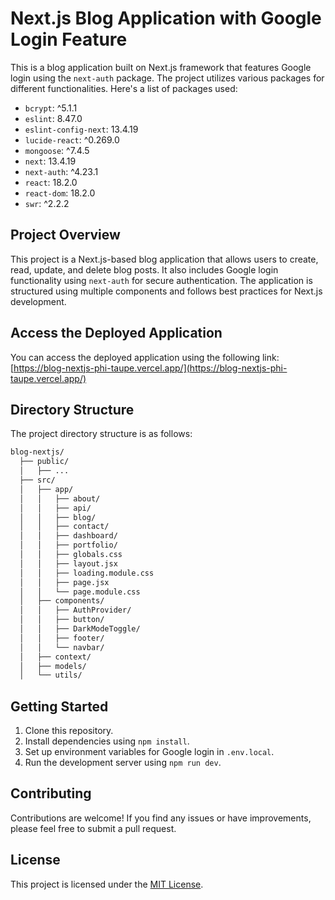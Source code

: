 # Next.js Blog Application with Google Login Feature

This is a blog application built on Next.js framework that features Google login using the `next-auth` package. The project utilizes various packages for different functionalities. Here's a list of packages used:

- `bcrypt`: ^5.1.1
- `eslint`: 8.47.0
- `eslint-config-next`: 13.4.19
- `lucide-react`: ^0.269.0
- `mongoose`: ^7.4.5
- `next`: 13.4.19
- `next-auth`: ^4.23.1
- `react`: 18.2.0
- `react-dom`: 18.2.0
- `swr`: ^2.2.2

## Project Overview

This project is a Next.js-based blog application that allows users to create, read, update, and delete blog posts. It also includes Google login functionality using `next-auth` for secure authentication. The application is structured using multiple components and follows best practices for Next.js development.

## Access the Deployed Application

You can access the deployed application using the following link: [https://blog-nextjs-phi-taupe.vercel.app/](https://blog-nextjs-phi-taupe.vercel.app/)

## Directory Structure

The project directory structure is as follows:

```bash
blog-nextjs/
  ├── public/
  │   ├── ...
  ├── src/
  │   ├── app/
  │   │   ├── about/
  │   │   ├── api/
  │   │   ├── blog/
  │   │   ├── contact/
  │   │   ├── dashboard/
  │   │   ├── portfolio/
  │   │   ├── globals.css
  │   │   ├── layout.jsx
  │   │   ├── loading.module.css
  │   │   ├── page.jsx
  │   │   └── page.module.css
  │   ├── components/
  │   │   ├── AuthProvider/
  │   │   ├── button/
  │   │   ├── DarkModeToggle/
  │   │   ├── footer/
  │   │   └── navbar/
  │   ├── context/
  │   ├── models/
  │   └── utils/
```

## Getting Started

1. Clone this repository.
2. Install dependencies using `npm install`.
3. Set up environment variables for Google login in `.env.local`.
4. Run the development server using `npm run dev`.

## Contributing

Contributions are welcome! If you find any issues or have improvements, please feel free to submit a pull request.

## License

This project is licensed under the [MIT License](LICENSE).
